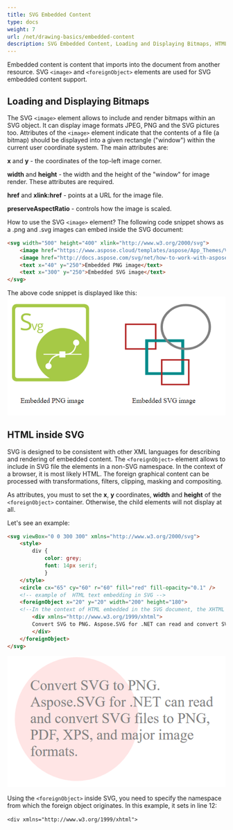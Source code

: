 ```yaml
---
title: SVG Embedded Content
type: docs
weight: 7
url: /net/drawing-basics/embedded-content
description: SVG Embedded Content, Loading and Displaying Bitmaps, HTML Elements in an SVG Document
---
```

<link href="./../../style.css" rel="stylesheet" type="text/css" />


Embedded content is content that imports into the document from another resource. SVG `<image>` and `<foreignObject>` elements are used for SVG embedded content support.

 
## **Loading and Displaying Bitmaps**

The SVG `<image>` element allows to include and render bitmaps within an SVG object. It can display image formats JPEG, PNG and the SVG pictures too. Attributes of the `<image>` element indicate that the contents of a file (a bitmap) should be displayed into a given rectangle ("window") within the current user coordinate system. 
The  main attributes are:

**x** and **y** - the coordinates of the top-left image corner.

**width** and **height** - the width and the height of the "window" for image render.  These attributes are required.

**href** and **xlink:href** - points at a URL for the image file.

**preserveAspectRatio** - controls how the image is scaled.

How to use the SVG `<image>` element?  The following code snippet shows as a .png and .svg images can embed inside the SVG document:
```html {linenos=inline,linenostart=1}
<svg width="500" height="400" xlink="http://www.w3.org/2000/svg">
    <image href="https://www.aspose.cloud/templates/aspose/App_Themes/V3/images/svg/272x272/aspose_svg-for-net.png" x="20" y="20" height="180" width="180" />
    <image href="http://docs.aspose.com/svg/net/how-to-work-with-aspose-svg-api/navigation-inspection/shapes.svg" x="250" y="10" height="350" width="350" />
    <text x="40" y="250">Embedded PNG image</text>
    <text x="300" y="250">Embedded SVG image</text>
</svg>
```
The above code snippet is displayed like this:
![Two images](embedded_images.png#center)

## **HTML inside SVG** 

 

SVG is designed to be consistent with other XML languages for describing and rendering of embedded content. The `<foreignObject>` element allows to include in SVG file the elements in a non-SVG namespace. In the context of a browser, it is most likely HTML. The foreign graphical content can be processed with transformations, filters, clipping, masking and compositing.

As attributes, you must to set the **x**, **y** coordinates, **width** and **height** of the `<foreignObject>` container. Otherwise, the child elements will not display at all.

Let's see an example:
```html {linenos=inline,linenostart=1 hl_lines=["12"]}
<svg viewBox="0 0 300 300" xmlns="http://www.w3.org/2000/svg">
    <style>
        div {
            color: grey;
            font: 14px serif;
            }
    </style>
    <circle cx="65" cy="60" r="60" fill="red" fill-opacity="0.1" />
    <!-- example of  HTML text embedding in SVG -->
    <foreignObject x="20" y="20" width="200" height="180">
    <!--In the context of HTML embedded in the SVG document, the XHTML namespace is mandatory-->
        <div xmlns="http://www.w3.org/1999/xhtml">
        Convert SVG to PNG. Aspose.SVG for .NET can read and convert SVG files to PNG, PDF, XPS, and major image formats. 
        </div>
    </foreignObject>
</svg>
```

![Text](embedded_HTML.png#center)

Using the `<foreignObject>` inside SVG, you need to specify the namespace from which the foreign object originates. In this example, it sets in line 12:

 `<div xmlns="http://www.w3.org/1999/xhtml">`

